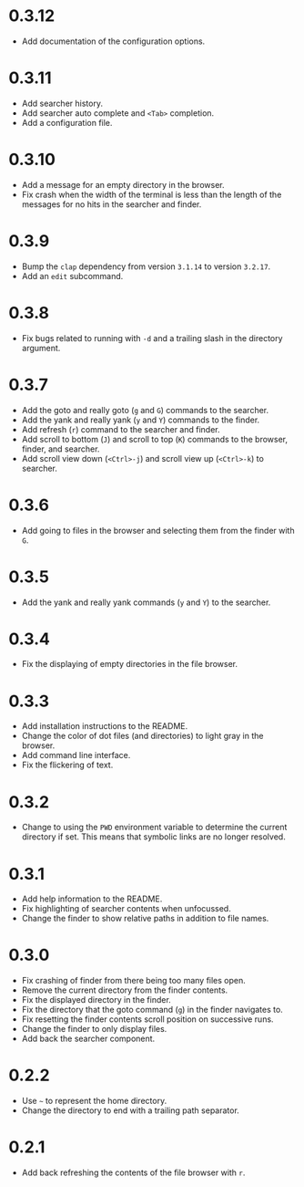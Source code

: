 # 0.3.12
- Add documentation of the configuration options.

# 0.3.11
- Add searcher history.
- Add searcher auto complete and `<Tab>` completion.
- Add a configuration file.

# 0.3.10
- Add a message for an empty directory in the browser.
- Fix crash when the width of the terminal is less than the length of the messages for no hits in the
searcher and finder.

# 0.3.9
- Bump the `clap` dependency from version `3.1.14` to version `3.2.17`.
- Add an `edit` subcommand.

# 0.3.8
- Fix bugs related to running with `-d` and a trailing slash in the directory argument.

# 0.3.7
- Add the goto and really goto (`g` and `G`) commands to the searcher.
- Add the yank and really yank (`y` and `Y`) commands to the finder.
- Add refresh (`r`) command to the searcher and finder.
- Add scroll to bottom (`J`) and scroll to top (`K`) commands to the browser, finder, and searcher.
- Add scroll view down (`<Ctrl>-j`) and scroll view up (`<Ctrl>-k`) to searcher.

# 0.3.6
- Add going to files in the browser and selecting them from the finder with `G`.

# 0.3.5
- Add the yank and really yank commands (`y` and `Y`) to the searcher.

# 0.3.4
- Fix the displaying of empty directories in the file browser.

# 0.3.3
- Add installation instructions to the README.
- Change the color of dot files (and directories) to light gray in the browser.
- Add command line interface.
- Fix the flickering of text.

# 0.3.2
- Change to using the `PWD` environment variable to determine the current directory if set. This
means that symbolic links are no longer resolved.

# 0.3.1
- Add help information to the README.
- Fix highlighting of searcher contents when unfocussed.
- Change the finder to show relative paths in addition to file names.

# 0.3.0
- Fix crashing of finder from there being too many files open.
- Remove the current directory from the finder contents.
- Fix the displayed directory in the finder.
- Fix the directory that the goto command (`g`) in the finder navigates to.
- Fix resetting the finder contents scroll position on successive runs.
- Change the finder to only display files.
- Add back the searcher component.

# 0.2.2
- Use `~` to represent the home directory.
- Change the directory to end with a trailing path separator.

# 0.2.1
- Add back refreshing the contents of the file browser with `r`.
